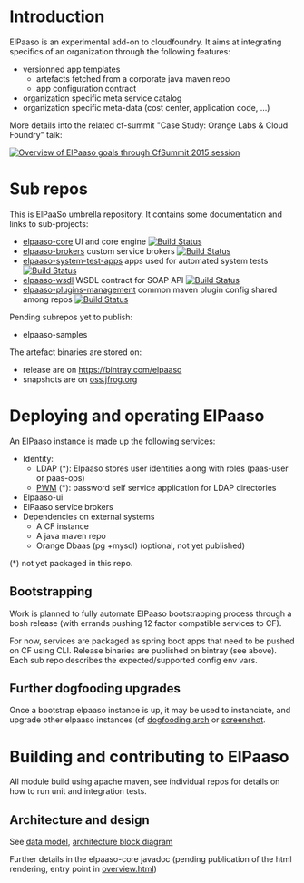 # Introduction

ElPaaso is an experimental add-on to cloudfoundry. It aims at integrating specifics of an organization through the following features:
* versionned app templates
  * artefacts fetched from a corporate java maven repo
  * app configuration contract
* organization specific meta service catalog 
* organization specific meta-data (cost center, application code, ...)
   
More details into the related cf-summit "Case Study: Orange Labs & Cloud Foundry" talk:

[![Overview of ElPaaso goals through CfSummit 2015 session](https://cloud.githubusercontent.com/assets/4748380/9734992/bafdcdb4-5637-11e5-82e1-6a18d10776ec.png)](http://fr.slideshare.net/gberche/orange-case-study-48927985)

# Sub repos

This is ElPaaSo umbrella repository. It contains some documentation and links to sub-projects:
* [elpaaso-core](https://github.com/Orange-OpenSource/elpaaso-core) UI and core engine  [![Build Status](https://travis-ci.org/Orange-OpenSource/elpaaso-core.svg?branch=master)](https://travis-ci.org/Orange-OpenSource/elpaaso-core)
* [elpaaso-brokers](https://github.com/Orange-OpenSource/elpaaso-brokers) custom service brokers [![Build Status](https://travis-ci.org/Orange-OpenSource/elpaaso-brokers.svg?branch=master)](https://travis-ci.org/Orange-OpenSource/elpaaso-brokers)
* [elpaaso-system-test-apps](https://github.com/Orange-OpenSource/elpaaso-system-test-apps) apps used for automated system tests  [![Build Status](https://travis-ci.org/Orange-OpenSource/elpaaso-system-test-apps.svg?branch=master)](https://travis-ci.org/Orange-OpenSource/elpaaso-system-test-apps)
* [elpaaso-wsdl](https://github.com/Orange-OpenSource/elpaaso-wsdl) WSDL contract for SOAP API  [![Build Status](https://travis-ci.org/Orange-OpenSource/elpaaso-wsdl.svg?branch=master)](https://travis-ci.org/Orange-OpenSource/elpaaso-wsdl)
* [elpaaso-plugins-management](https://github.com/Orange-OpenSource/elpaaso-plugins-management) common maven plugin config shared among repos [![Build Status](https://travis-ci.org/Orange-OpenSource/elpaaso-plugins-management.svg?branch=master)](https://travis-ci.org/Orange-OpenSource/elpaaso-plugins-management)

Pending subrepos yet to publish:
* elpaaso-samples

The artefact binaries are stored on:
* release are on https://bintray.com/elpaaso
* snapshots are on [oss.jfrog.org](https://oss.jfrog.org/webapp/#/artifacts/browse/tree/search/quick/eyJzZWFyY2giOiJxdWljayIsInNlbGVjdGVkUmVwb3NpdG9yaWVzIjpbXSwicXVlcnkiOiJlbHBhYXNvKiJ9)


# Deploying and operating ElPaaso 

An ElPaaso instance is made up the following services:
* Identity:
   * LDAP (*): Elpaaso stores user identities along with roles (paas-user or paas-ops)
   * [PWM](https://github.com/jrivard/pwm) (*): password self service application for LDAP directories
* Elpaaso-ui 
* ElPaaso service brokers
* Dependencies on external systems 
   * A CF instance 
   * A java maven repo
   * Orange Dbaas (pg +mysql) (optional, not yet published)

(*) not yet packaged in this repo.   

## Bootstrapping
   
Work is planned to fully automate ElPaaso bootstrapping process through a bosh release (with errands pushing 12 factor compatible services to CF).

For now, services are packaged as spring boot apps that need to be pushed on CF using CLI. Release binaries are published on bintray (see above). Each sub repo describes the expected/supported config env vars.  

## Further dogfooding upgrades

Once a bootstrap elpaaso instance is up, it may be used to instanciate, and upgrade other elpaaso instances (cf [dogfooding arch](https://github.com/Orange-OpenSource/elpaaso-core/blob/109a6a09f71832d76ca165a59653cfe77e92d9cf/cloud-paas/cloud-paas-logical-model/src/main/java/com/francetelecom/clara/cloud/logicalmodel/samplecatalog/ElPaaSoTomcatLogicalModelCatalog.java#L42) or [screenshot](user_guide/elpaaso_dogfooding_arch.png). 

# Building and contributing to ElPaaso 

All module build using apache maven, see individual repos for details on how to run unit and integration tests.

## Architecture and design

See [data model](http://fr.slideshare.net/gberche/orange-case-study-48927985/28), [architecture block diagram](http://fr.slideshare.net/gberche/orange-case-study-48927985/29)

Further details in the elpaaso-core javadoc (pending publication of the html rendering, entry point in [overview.html](https://rawgit.com/Orange-OpenSource/elpaaso-core/master/src/main/javadoc/overview.html))

